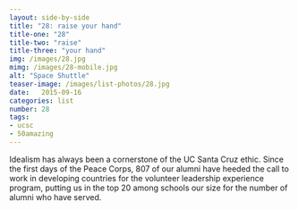 ```yaml
---
layout: side-by-side
title: "28: raise your hand"
title-one: "28"
title-two: "raise"
title-three: "your hand"
img: /images/28.jpg
mimg: /images/28-mobile.jpg
alt: "Space Shuttle"
teaser-image: /images/list-photos/28.jpg
date:   2015-09-16
categories: list
number: 28
tags:
- ucsc
- 50amazing
---
```

Idealism has always been a cornerstone of the 
UC Santa Cruz ethic. Since the first days of 
the Peace Corps, 807 of our alumni have heeded the call to work in developing countries for the volunteer leadership experience program, putting us in the top 20 among schools our size for the number of alumni who have served. 